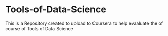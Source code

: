 # Tools-of-Data-Science

This is a Repository created to upload to Coursera to help evaaluate the of course of Tools of Data Science
